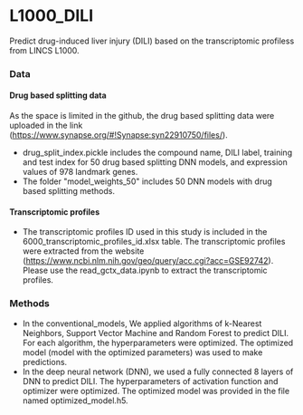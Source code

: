 # L1000_DILI
Predict drug-induced liver injury (DILI) based on the transcriptomic profiless from LINCS L1000.

### Data
#### Drug based splitting data
As the space is limited in the github, the drug based splitting data were uploaded in the link (https://www.synapse.org/#!Synapse:syn22910750/files/).
* drug_split_index.pickle includes the compound name, DILI label, training and test index for 50 drug based splitting DNN models, and expression values of 978 landmark genes.
* The folder "model_weights_50" includes 50 DNN models with drug based splitting methods.

#### Transcriptomic profiles 
* The transcriptomic profiles ID used in this study is included in the 6000_transcriptomic_profiles_id.xlsx table. The transcriptomic profiles were extracted from the website (https://www.ncbi.nlm.nih.gov/geo/query/acc.cgi?acc=GSE92742). Please use the read_gctx_data.ipynb to extract the transcriptomic profiles. 

### Methods
* In the conventional_models, We applied algorithms of k-Nearest Neighbors, Support Vector Machine and Random Forest to predict DILI. For each algorithm, the hyperparameters were optimized. The optimized model (model with the optimized parameters) was used to make predictions.
* In the deep neural network (DNN), we used a fully connected 8 layers of DNN to predict DILI. The hyperparameters of activation function and optimizer were optimized. The optimized model was provided in the file named optimized_model.h5. 

